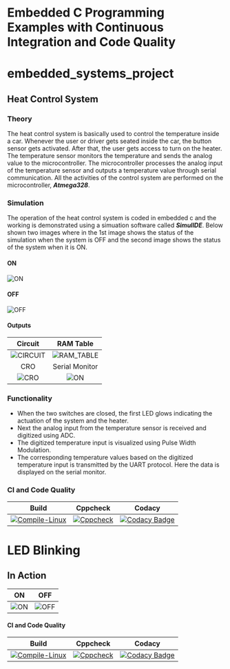# Embedded C Programming Examples with Continuous Integration and Code Quality

# embedded_systems_project

## Heat Control System 

### Theory

The heat control system is basically used to control the temperature inside a car. Whenever the user or driver gets seated inside the car, the button sensor gets activated. After that, the user gets access to turn on the heater. The temperature sensor monitors the temperature and sends the analog value to the microcontroller. The microcontroller processes the analog input of the temperature sensor and outputs a temperature value through serial communication. All the activities of the control system are performed on the microcontroller, ***Atmega328***.

### Simulation

The operation of the heat control system is coded in embedded c and the working is demonstrated using a simuation software called ***SimulIDE***.
Below shown two images where in the 1st image shows the status of the simulation when the system is OFF and the second image shows the status of the system when it is ON. 

#### ON
![ON](https://github.com/259881/Embedded-sys/blob/dd9619d0bf5ec8510b388c13f65093cd88ac2d20/Simulation/Simulation_fnal.gif)

#### OFF
![OFF](https://github.com/259881/Embedded-sys/blob/63daabfd34aad10d20fc0353ba36f3eed21d5bf3/Simulation/Simulation_OFF.png)

#### Outputs

|Circuit|RAM Table|
|:--:|:--:|
|![CIRCUIT](https://github.com/259881/Embedded-sys/blob/883bd20604d7552dbffed5447cfd061bc1803b4e/Simulation/Circuit.gif)|![RAM_TABLE](https://github.com/259881/Embedded-sys/blob/233f462244119af26820fa5c5072e353ab16a4ae/Simulation/RAM_table.gif)|
|CRO|Serial Monitor|
|![CRO](https://github.com/hemanthasapu/embedded_systems_project_256889/blob/main/simulation/Oscilloscope.gif)|![ON](https://github.com/hemanthasapu/embedded_systems_project_256889/blob/main/simulation/Serial_Monitor.gif)|

### Functionality 

* When the two switches are closed, the first LED glows indicating the actuation of the system and the heater.
* Next the analog input from the temperature sensor is received and digitized using ADC.
* The digitized temperature input is visualized using Pulse Width Modulation.
* The corresponding temperature values based on the digitized temperature input is transmitted by the UART protocol. Here the data is displayed on the serial monitor.

### CI and Code Quality

|Build|Cppcheck|Codacy|
|:--:|:--:|:--:|
|[![Compile-Linux](https://github.com/hemanthasapu/embedded_systems_project_256889/actions/workflows/Compile.yml/badge.svg)](https://github.com/hemanthasapu/embedded_systems_project_256889/actions/workflows/Compile.yml)|[![Cppcheck](https://github.com/hemanthasapu/embedded_systems_project_256889/actions/workflows/CodeQuality.yml/badge.svg)](https://github.com/hemanthasapu/embedded_systems_project_256889/actions/workflows/CodeQuality.yml)|[![Codacy Badge](https://app.codacy.com/project/badge/Grade/bf425986b42541fd92f2459de6359d9b)](https://www.codacy.com/gh/hemanthasapu/embedded_systems_project_256889/dashboard?utm_source=github.com&amp;utm_medium=referral&amp;utm_content=hemanthasapu/embedded_systems_project_256889&amp;utm_campaign=Badge_Grade)|

# LED Blinking 

## In Action

|ON|OFF|
|:--:|:--:|
|![ON](https://github.com/259881/Embedded-sys/blob/72dab35fbaa4344b5949eac735ad7130e6bf8596/Simulation/simulationON.png)|![OFF](https://github.com/259881/Embedded-sys/blob/a4fb835a0c452559859f0a83f764e4b510c4afe2/Simulation/simulationOFF.png)|

#### CI and Code Quality

|Build|Cppcheck|Codacy|
|:--:|:--:|:--:|
|[![Compile-Linux](https://github.com/Bharathgopal/Emb-C/actions/workflows/Compile.yml/badge.svg)](https://github.com/Bharathgopal/Emb-C/actions/workflows/Compile.yml)|[![Cppcheck](https://github.com/Bharathgopal/Emb-C/actions/workflows/CodeQulaity.yml/badge.svg)](https://github.com/Bharathgopal/Emb-C/actions/workflows/CodeQulaity.yml)|[![Codacy Badge](https://app.codacy.com/project/badge/Grade/643b7ca2b2dc4daba1e700c216bb87d9)](https://www.codacy.com/gh/Bharathgopal/Emb-C/dashboard?utm_source=github.com&amp;utm_medium=referral&amp;utm_content=Bharathgopal/Emb-C&amp;utm_campaign=Badge_Grade)|
